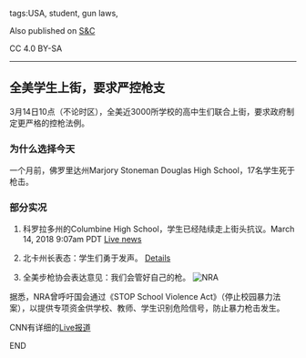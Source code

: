 tags:USA, student, gun laws,

Also published on [S&C](https://soandcandy.us)

CC 4.0 BY-SA

----

## 全美学生上街，要求严控枪支 ##

3月14日10点（不论时区），全美近3000所学校的高中生们联合上街，要求政府制定更严格的控枪法例。


### 为什么选择今天 ###


一个月前，佛罗里达州Marjory Stoneman Douglas High School，17名学生死于枪击。


### 部分实况 ###


1. 科罗拉多州的Columbine High School，学生已经陆续走上街头抗议。March 14, 2018 9:07am PDT
[Live news](https://twitter.com/megwagner/status/973953680754946048)

2. 北卡州长表态：学生们勇于发声。
[Details](https://medium.com/@NC_Governor/our-kids-deserve-action-62c1a3e6bdc7)

3. 全美步枪协会表达意见：我们会管好自己的枪。
![NRA](https://i.imgur.com/SzB07TW.jpg)

据悉，NRA曾呼吁国会通过《STOP School Violence Act》（停止校园暴力法案），以提供专项资金供学校、教师、学生识别危险信号，防止暴力枪击发生。


CNN有详细的[Live报道](https://www.cnn.com/2018/03/14/us/student-walkouts-latest/index.html)

END



